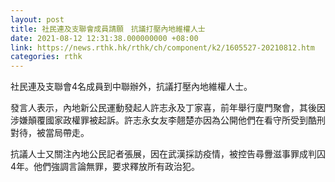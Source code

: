 ```yaml
---
layout: post
title: 社民連及支聯會成員請願　抗議打壓內地維權人士
date: 2021-08-12 12:31:38.000000000 +08:00
link: https://news.rthk.hk/rthk/ch/component/k2/1605527-20210812.htm
categories: rthk
---
```


社民連及支聯會4名成員到中聯辦外，抗議打壓內地維權人士。

發言人表示，內地新公民運動發起人許志永及丁家喜，前年舉行廈門聚會，其後因涉嫌顛覆國家政權罪被起訴。許志永女友李翹楚亦因為公開他們在看守所受到酷刑對待，被當局帶走。

抗議人士又關注內地公民記者張展，因在武漢採訪疫情，被控告尋釁滋事罪成判囚4年。他們強調言論無罪，要求釋放所有政治犯。
